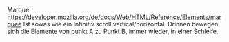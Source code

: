 Marque: https://developer.mozilla.org/de/docs/Web/HTML/Reference/Elements/marquee
Ist sowas wie ein Infinitiv scroll vertical/horizontal.
Drinnen bewegen sich die Elemente von punkt A zu Punkt B, immer wieder, in einer Schleife.
